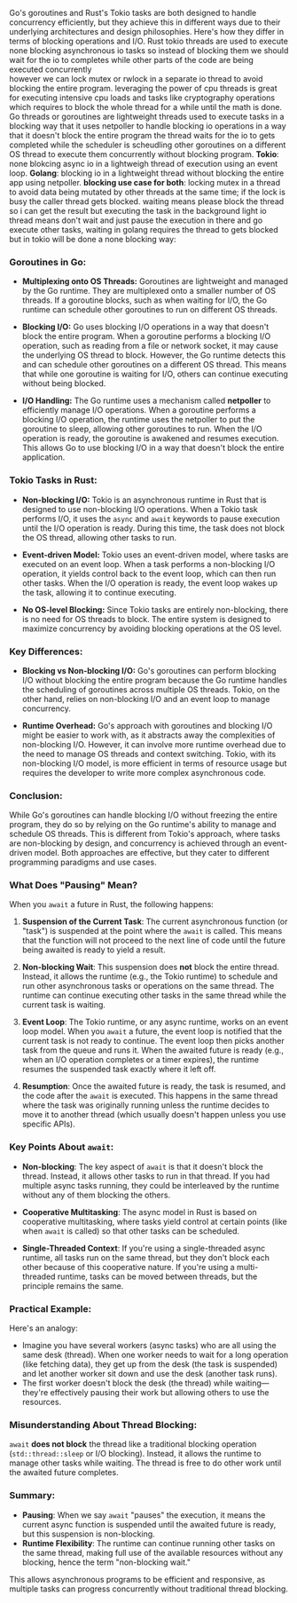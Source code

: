 
Go's goroutines and Rust's Tokio tasks are both designed to handle concurrency efficiently, but they achieve this in different ways due to their underlying architectures and design philosophies. Here's how they differ in terms of blocking operations and I/O.
Rust tokio threads are used to execute none blocking asynchronous io tasks so instead of blocking 
them we should wait for the io to completes while other parts of the code are being executed concurrently  
however we can lock mutex or rwlock in a separate io thread to avoid blocking the entire program. 
leveraging the power of cpu threads is great for executing intensive cpu loads and tasks like 
cryptography operations which requires to block the whole thread for a while until the math is done. 
Go threads or goroutines are lightweight threads used to execute tasks in a blocking way that it 
uses netpoller to handle blocking io operations in a way that it doesn't block the entire program
the thread waits for the io to gets completed while the scheduler is scheudling other goroutines on 
a different OS thread to execute them concurrently without blocking program.
**Tokio**: none blokcing async io in a lightweigh thread of execution using an event loop.
**Golang**: blocking io in a lightweight thread without blocking the entire app using netpoller.
**blocking use case for both**: locking mutex in a thread to avoid data being mutated by other threads at the same time; if the lock is busy the caller thread gets blocked.
waiting means please block the thread so i can get the result but executing the task in the background light io thread means don't wait and just pause the execution in there and go execute other tasks, waiting in golang requires the thread to gets blocked but in tokio will be done a none blocking way:

### Goroutines in Go:
- **Multiplexing onto OS Threads:** Goroutines are lightweight and managed by the Go runtime. They are multiplexed onto a smaller number of OS threads. If a goroutine blocks, such as when waiting for I/O, the Go runtime can schedule other goroutines to run on different OS threads.
  
- **Blocking I/O:** Go uses blocking I/O operations in a way that doesn't block the entire program. When a goroutine performs a blocking I/O operation, such as reading from a file or network socket, it may cause the underlying OS thread to block. However, the Go runtime detects this and can schedule other goroutines on a different OS thread. This means that while one goroutine is waiting for I/O, others can continue executing without being blocked.

- **I/O Handling:** The Go runtime uses a mechanism called **netpoller** to efficiently manage I/O operations. When a goroutine performs a blocking I/O operation, the runtime uses the netpoller to put the goroutine to sleep, allowing other goroutines to run. When the I/O operation is ready, the goroutine is awakened and resumes execution. This allows Go to use blocking I/O in a way that doesn't block the entire application.

### Tokio Tasks in Rust:
- **Non-blocking I/O:** Tokio is an asynchronous runtime in Rust that is designed to use non-blocking I/O operations. When a Tokio task performs I/O, it uses the `async` and `await` keywords to pause execution until the I/O operation is ready. During this time, the task does not block the OS thread, allowing other tasks to run.

- **Event-driven Model:** Tokio uses an event-driven model, where tasks are executed on an event loop. When a task performs a non-blocking I/O operation, it yields control back to the event loop, which can then run other tasks. When the I/O operation is ready, the event loop wakes up the task, allowing it to continue executing.

- **No OS-level Blocking:** Since Tokio tasks are entirely non-blocking, there is no need for OS threads to block. The entire system is designed to maximize concurrency by avoiding blocking operations at the OS level.

### Key Differences:
- **Blocking vs Non-blocking I/O:** Go's goroutines can perform blocking I/O without blocking the entire program because the Go runtime handles the scheduling of goroutines across multiple OS threads. Tokio, on the other hand, relies on non-blocking I/O and an event loop to manage concurrency.

- **Runtime Overhead:** Go's approach with goroutines and blocking I/O might be easier to work with, as it abstracts away the complexities of non-blocking I/O. However, it can involve more runtime overhead due to the need to manage OS threads and context switching. Tokio, with its non-blocking I/O model, is more efficient in terms of resource usage but requires the developer to write more complex asynchronous code.

### Conclusion:
While Go's goroutines can handle blocking I/O without freezing the entire program, they do so by relying on the Go runtime's ability to manage and schedule OS threads. This is different from Tokio's approach, where tasks are non-blocking by design, and concurrency is achieved through an event-driven model. Both approaches are effective, but they cater to different programming paradigms and use cases.

### What Does "Pausing" Mean?

When you `await` a future in Rust, the following happens:

1. **Suspension of the Current Task**: The current asynchronous function (or "task") is suspended at the point where the `await` is called. This means that the function will not proceed to the next line of code until the future being awaited is ready to yield a result.

2. **Non-blocking Wait**: This suspension does **not** block the entire thread. Instead, it allows the runtime (e.g., the Tokio runtime) to schedule and run other asynchronous tasks or operations on the same thread. The runtime can continue executing other tasks in the same thread while the current task is waiting.

3. **Event Loop**: The Tokio runtime, or any async runtime, works on an event loop model. When you `await` a future, the event loop is notified that the current task is not ready to continue. The event loop then picks another task from the queue and runs it. When the awaited future is ready (e.g., when an I/O operation completes or a timer expires), the runtime resumes the suspended task exactly where it left off.

4. **Resumption**: Once the awaited future is ready, the task is resumed, and the code after the `await` is executed. This happens in the same thread where the task was originally running unless the runtime decides to move it to another thread (which usually doesn't happen unless you use specific APIs).

### Key Points About `await`:

- **Non-blocking**: The key aspect of `await` is that it doesn't block the thread. Instead, it allows other tasks to run in that thread. If you had multiple async tasks running, they could be interleaved by the runtime without any of them blocking the others.

- **Cooperative Multitasking**: The async model in Rust is based on cooperative multitasking, where tasks yield control at certain points (like when `await` is called) so that other tasks can be scheduled.

- **Single-Threaded Context**: If you're using a single-threaded async runtime, all tasks run on the same thread, but they don't block each other because of this cooperative nature. If you're using a multi-threaded runtime, tasks can be moved between threads, but the principle remains the same.

### Practical Example:

Here's an analogy:

- Imagine you have several workers (async tasks) who are all using the same desk (thread). When one worker needs to wait for a long operation (like fetching data), they get up from the desk (the task is suspended) and let another worker sit down and use the desk (another task runs).
- The first worker doesn't block the desk (the thread) while waiting—they're effectively pausing their work but allowing others to use the resources.

### Misunderstanding About Thread Blocking:

`await` **does not block** the thread like a traditional blocking operation (`std::thread::sleep` or I/O blocking). Instead, it allows the runtime to manage other tasks while waiting. The thread is free to do other work until the awaited future completes.

### Summary:

- **Pausing**: When we say `await` "pauses" the execution, it means the current async function is suspended until the awaited future is ready, but this suspension is non-blocking.
- **Runtime Flexibility**: The runtime can continue running other tasks on the same thread, making full use of the available resources without any blocking, hence the term "non-blocking wait."

This allows asynchronous programs to be efficient and responsive, as multiple tasks can progress concurrently without traditional thread blocking.